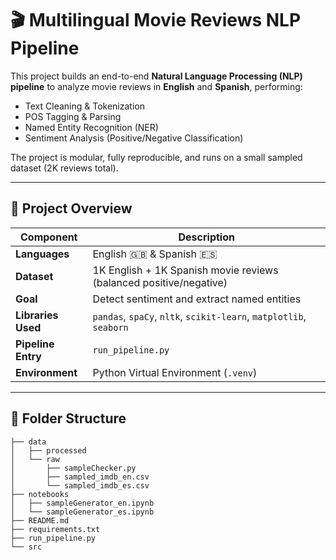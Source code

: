 # 🎬 Multilingual Movie Reviews NLP Pipeline

This project builds an end-to-end **Natural Language Processing (NLP) pipeline** to analyze movie reviews in **English** and **Spanish**, performing:
- Text Cleaning & Tokenization  
- POS Tagging & Parsing  
- Named Entity Recognition (NER)  
- Sentiment Analysis (Positive/Negative Classification)

The project is modular, fully reproducible, and runs on a small sampled dataset (2K reviews total).

---

## 🧠 Project Overview

| Component | Description |
|------------|--------------|
| **Languages** | English 🇬🇧 & Spanish 🇪🇸 |
| **Dataset** | 1K English + 1K Spanish movie reviews (balanced positive/negative) |
| **Goal** | Detect sentiment and extract named entities |
| **Libraries Used** | `pandas`, `spaCy`, `nltk`, `scikit-learn`, `matplotlib`, `seaborn` |
| **Pipeline Entry** | `run_pipeline.py` |
| **Environment** | Python Virtual Environment (`.venv`) |

---

## 🧩 Folder Structure

```
├── data
│   ├── processed
│   └── raw
│       ├── sampleChecker.py
│       ├── sampled_imdb_en.csv
│       └── sampled_imdb_es.csv
├── notebooks
│   ├── sampleGenerator_en.ipynb
│   └── sampleGenerator_es.ipynb
├── README.md
├── requirements.txt
├── run_pipeline.py
└── src
```

